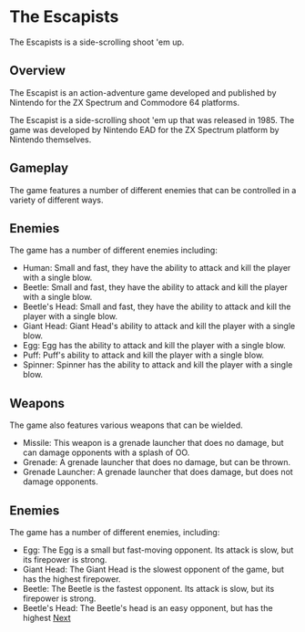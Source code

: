 # The Escapists

The Escapists is a side-scrolling shoot 'em up.

## Overview

The Escapist is an action-adventure game developed and published by Nintendo for the ZX Spectrum and Commodore 64 platforms.

The Escapist is a side-scrolling shoot 'em up that was released in 1985. The game was developed by Nintendo EAD for the ZX Spectrum platform by Nintendo themselves.

## Gameplay

The game features a number of different enemies that can be controlled in a variety of different ways.

## Enemies

The game has a number of different enemies including:

*   Human: Small and fast, they have the ability to attack and kill the player with a single blow.
*   Beetle: Small and fast, they have the ability to attack and kill the player with a single blow.
*   Beetle's Head: Small and fast, they have the ability to attack and kill the player with a single blow.
*   Giant Head: Giant Head's ability to attack and kill the player with a single blow.
*   Egg: Egg has the ability to attack and kill the player with a single blow.
*   Puff: Puff's ability to attack and kill the player with a single blow.
*   Spinner: Spinner has the ability to attack and kill the player with a single blow.

## Weapons

The game also features various weapons that can be wielded.

*   Missile: This weapon is a grenade launcher that does no damage, but can damage opponents with a splash of OO.
*   Grenade: A grenade launcher that does no damage, but can be thrown.
*   Grenade Launcher: A grenade launcher that does damage, but does not damage opponents.

## Enemies

The game has a number of different enemies, including:

*   Egg: The Egg is a small but fast-moving opponent. Its attack is slow, but its firepower is strong.
*   Giant Head: The Giant Head is the slowest opponent of the game, but has the highest firepower.
*   Beetle: The Beetle is the fastest opponent. Its attack is slow, but its firepower is strong.
*   Beetle's Head: The Beetle's head is an easy opponent, but has the highest
[Next](294.md)